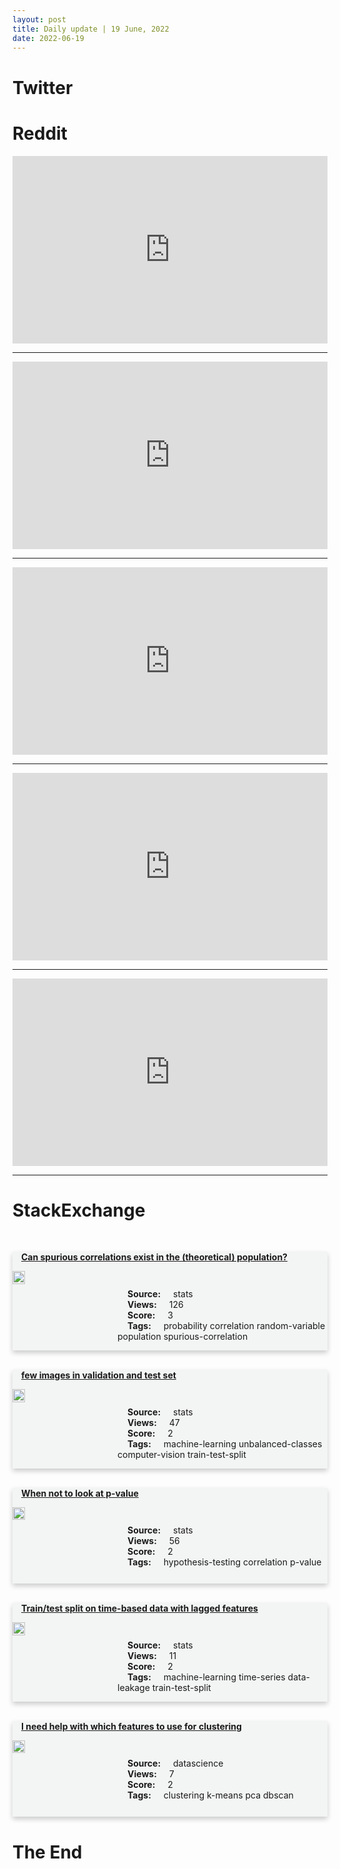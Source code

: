 ```yaml
---
layout: post
title: Daily update | 19 June, 2022
date: 2022-06-19
---
```


<script async src="https://platform.twitter.com/widgets.js" charset="utf-8"></script>


<script src='https://storage.ko-fi.com/cdn/scripts/overlay-widget.js'></script>
<script>
  kofiWidgetOverlay.draw('themldojo', {
    'type': 'floating-chat',
    'floating-chat.donateButton.text': 'Support me',
    'floating-chat.donateButton.background-color': '#f45d22',
    'floating-chat.donateButton.text-color': '#fff'
  });
</script>

# Twitter 

<blockquote class="twitter-tweet"><a href="https://twitter.com/TheOyinbooke/status/1538200821531553792"></a></blockquote>

<blockquote class="twitter-tweet"><a href="https://twitter.com/newscientist/status/1538064587177791489"></a></blockquote>

<blockquote class="twitter-tweet"><a href="https://twitter.com/gp_pulipaka/status/1537968098866700288"></a></blockquote>

<blockquote class="twitter-tweet"><a href="https://twitter.com/WSJ/status/1538287991516454913"></a></blockquote>

<blockquote class="twitter-tweet"><a href="https://twitter.com/atomicthumbs/status/1537967392667471872"></a></blockquote>

<blockquote class="twitter-tweet"><a href="https://twitter.com/ylecun/status/1538051609778802688"></a></blockquote>

<blockquote class="twitter-tweet"><a href="https://twitter.com/ylecun/status/1538074925780545536"></a></blockquote>

<blockquote class="twitter-tweet"><a href="https://twitter.com/karpathy/status/1538234692125634560"></a></blockquote>

<blockquote class="twitter-tweet"><a href="https://twitter.com/PyTorch/status/1538039161680121858"></a></blockquote>

<blockquote class="twitter-tweet"><a href="https://twitter.com/stanfordnlp/status/1537964093423792131"></a></blockquote>

# Reddit 

<iframe id="reddit-embed" src="https://www.redditmedia.com/r/MachineLearning/comments/vf4mz0/r_a_machinelearning_algorithm_to_accurately?ref_source=embed&amp;ref=share&amp;embed=true" sandbox="allow-scripts allow-same-origin allow-popups" style="border: none;" height="300" width="100%" scrolling="yes"></iframe>
<hr style="width:100%;text-align:left;margin-left:0">
<iframe id="reddit-embed" src="https://www.redditmedia.com/r/datascience/comments/vf5jib/translating_pdfs_for_text_mining?ref_source=embed&amp;ref=share&amp;embed=true" sandbox="allow-scripts allow-same-origin allow-popups" style="border: none;" height="300" width="100%" scrolling="yes"></iframe>
<hr style="width:100%;text-align:left;margin-left:0">
<iframe id="reddit-embed" src="https://www.redditmedia.com/r/statistics/comments/vf44pr/q_poisson_regression?ref_source=embed&amp;ref=share&amp;embed=true" sandbox="allow-scripts allow-same-origin allow-popups" style="border: none;" height="300" width="100%" scrolling="yes"></iframe>
<hr style="width:100%;text-align:left;margin-left:0">
<iframe id="reddit-embed" src="https://www.redditmedia.com/r/datascience/comments/vf2jcf/personal_project_unsure_if_data_science_is_a?ref_source=embed&amp;ref=share&amp;embed=true" sandbox="allow-scripts allow-same-origin allow-popups" style="border: none;" height="300" width="100%" scrolling="yes"></iframe>
<hr style="width:100%;text-align:left;margin-left:0">
<iframe id="reddit-embed" src="https://www.redditmedia.com/r/MachineLearning/comments/vfaquv/d_combinatorial_optimization_what_ml_approaches?ref_source=embed&amp;ref=share&amp;embed=true" sandbox="allow-scripts allow-same-origin allow-popups" style="border: none;" height="300" width="100%" scrolling="yes"></iframe>
<hr style="width:100%;text-align:left;margin-left:0">

<style>
.card {
box-shadow: 0 4px 8px 0 rgba(0,0,0,0.2);
transition: 0.3s;
width: 100%;
background-color: #F3F4F4;
}
p{
    margin-left:  3em;
    padding-top: 1em;
}
.part2{
    display: grid;
    grid-template-columns: 1fr 3fr;
}
h4{
    margin: 1em;
}

.card:hover {
box-shadow: 0 8px 16px 0 rgba(0,0,0,0.2);
}
b {
padding: 2px 16px;
}
</style>
  
# StackExchange 


  <br>
  <div class="card">
  <h4><a href='https://stats.stackexchange.com/questions/579203/can-spurious-correlations-exist-in-the-theoretical-population'>Can spurious correlations exist in the (theoretical) population?</a></h4> 
  <div class="part2">
      <img src="https://cdn.sstatic.net/Sites/stats/Img/apple-touch-icon@2.png?v=344f57aa10cc" alt="Img missing!" style="width:40%">
      <p><b>Source:</b> stats<br><b>Views:</b> 126<br><b>Score:</b> 3<br><b>Tags:</b> <span class="badge badge-dark">probability</span> <span class="badge badge-dark">correlation</span> <span class="badge badge-dark">random-variable</span> <span class="badge badge-dark">population</span> <span class="badge badge-dark">spurious-correlation</span></p> 
  </div>
  </div>
      
  <br>
  <div class="card">
  <h4><a href='https://stats.stackexchange.com/questions/579204/few-images-in-validation-and-test-set'>few images in validation and test set</a></h4> 
  <div class="part2">
      <img src="https://cdn.sstatic.net/Sites/stats/Img/apple-touch-icon@2.png?v=344f57aa10cc" alt="Img missing!" style="width:40%">
      <p><b>Source:</b> stats<br><b>Views:</b> 47<br><b>Score:</b> 2<br><b>Tags:</b> <span class="badge badge-dark">machine-learning</span> <span class="badge badge-dark">unbalanced-classes</span> <span class="badge badge-dark">computer-vision</span> <span class="badge badge-dark">train-test-split</span></p> 
  </div>
  </div>
      
  <br>
  <div class="card">
  <h4><a href='https://stats.stackexchange.com/questions/579196/when-not-to-look-at-p-value'>When not to look at p-value</a></h4> 
  <div class="part2">
      <img src="https://cdn.sstatic.net/Sites/stats/Img/apple-touch-icon@2.png?v=344f57aa10cc" alt="Img missing!" style="width:40%">
      <p><b>Source:</b> stats<br><b>Views:</b> 56<br><b>Score:</b> 2<br><b>Tags:</b> <span class="badge badge-dark">hypothesis-testing</span> <span class="badge badge-dark">correlation</span> <span class="badge badge-dark">p-value</span></p> 
  </div>
  </div>
      
  <br>
  <div class="card">
  <h4><a href='https://stats.stackexchange.com/questions/579174/train-test-split-on-time-based-data-with-lagged-features'>Train/test split on time-based data with lagged features</a></h4> 
  <div class="part2">
      <img src="https://cdn.sstatic.net/Sites/stats/Img/apple-touch-icon@2.png?v=344f57aa10cc" alt="Img missing!" style="width:40%">
      <p><b>Source:</b> stats<br><b>Views:</b> 11<br><b>Score:</b> 2<br><b>Tags:</b> <span class="badge badge-dark">machine-learning</span> <span class="badge badge-dark">time-series</span> <span class="badge badge-dark">data-leakage</span> <span class="badge badge-dark">train-test-split</span></p> 
  </div>
  </div>
      
  <br>
  <div class="card">
  <h4><a href='https://datascience.stackexchange.com/questions/111928/i-need-help-with-which-features-to-use-for-clustering'>I need help with which features to use for clustering</a></h4> 
  <div class="part2">
      <img src="https://cdn.sstatic.net/Sites/datascience/Img/apple-touch-icon@2.png?v=1c36463984b3" alt="Img missing!" style="width:40%">
      <p><b>Source:</b> datascience<br><b>Views:</b> 7<br><b>Score:</b> 2<br><b>Tags:</b> <span class="badge badge-dark">clustering</span> <span class="badge badge-dark">k-means</span> <span class="badge badge-dark">pca</span> <span class="badge badge-dark">dbscan</span></p> 
  </div>
  </div>
      
# The End
